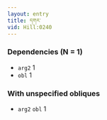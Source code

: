 ```yaml
---
layout: entry
title: དགར་
vid: Hill:0240
---
```

### Dependencies (N = 1)
* `arg2` 1
* `obl` 1


### With unspecified obliques
* `arg2` `obl` 1
